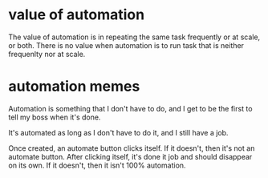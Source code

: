 # value of automation
The value of automation is in repeating the same task frequently or at scale, or both.
There is no value when automation is to run task that is neither frequenlty nor at scale.


# automation memes
Automation is something that I don't have to do, and I get to be the first to tell my boss when it's done.

It's automated as long as I don't have to do it, and I still have a job.

Once created, an automate button clicks itself. If it doesn't, then it's not an automate button.
After clicking itself, it's done it job and should disappear on its own. If it doesn't, then it isn't 100% automation.

